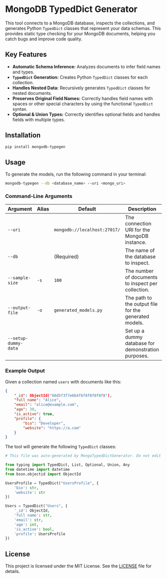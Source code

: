 # MongoDB TypedDict Generator

This tool connects to a MongoDB database, inspects the collections, and generates Python `TypedDict` classes that represent your data schemas. This provides static type checking for your MongoDB documents, helping you catch bugs and improve code quality.

## Key Features

*   **Automatic Schema Inference:** Analyzes documents to infer field names and types.
*   **`TypedDict` Generation:** Creates Python `TypedDict` classes for each collection.
*   **Handles Nested Data:** Recursively generates `TypedDict` classes for nested documents.
*   **Preserves Original Field Names:** Correctly handles field names with spaces or other special characters by using the functional `TypedDict` syntax.
*   **Optional & Union Types:** Correctly identifies optional fields and handles fields with multiple types.

## Installation

```bash
pip install mongodb-typegen
```

## Usage

To generate the models, run the following command in your terminal:

```bash
mongodb-typegen --db <database_name> --uri <mongo_uri>
```

### Command-Line Arguments

| Argument          | Alias | Default                     | Description                                                |
| ----------------- | ----- | --------------------------- | ---------------------------------------------------------- |
| `--uri`           |       | `mongodb://localhost:27017/` | The connection URI for the MongoDB instance.               |
| `--db`            |       | (Required)                  | The name of the database to inspect.                       |
| `--sample-size`   | `-s`  | `100`                       | The number of documents to inspect per collection.         |
| `--output-file`   | `-o`  | `generated_models.py`       | The path to the output file for the generated models.      |
| `--setup-dummy-data` |    |                             | Set up a dummy database for demonstration purposes.        |

### Example Output

Given a collection named `users` with documents like this:

```json
{
    "_id": ObjectId("60d5f3f7e8b4f6f8f8f8f8f8"),
    "full name": "Alice",
    "email": "alice@example.com",
    "age": 30,
    "is_active": true,
    "profile": {
        "bio": "Developer",
        "website": "https://a.com"
    }
}
```

The tool will generate the following `TypedDict` classes:

```python
# This file was auto-generated by MongoTypedDictGenerator. Do not edit manually.

from typing import TypedDict, List, Optional, Union, Any
from datetime import datetime
from bson.objectid import ObjectId

UsersProfile = TypedDict("UsersProfile", {
    'bio': str,
    'website': str
})

Users = TypedDict("Users", {
    '_id': ObjectId,
    'full name': str,
    'email': str,
    'age': int,
    'is_active': bool,
    'profile': UsersProfile
})
```

## License

This project is licensed under the MIT License. See the [LICENSE](LICENSE) file for details.